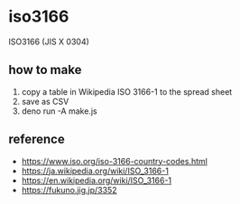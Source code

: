 # iso3166

ISO3166 (JIS X 0304)

## how to make

1. copy a table in Wikipedia ISO 3166-1 to the spread sheet
2. save as CSV
3. deno run -A make.js


## reference

- https://www.iso.org/iso-3166-country-codes.html
- https://ja.wikipedia.org/wiki/ISO_3166-1
- https://en.wikipedia.org/wiki/ISO_3166-1
- https://fukuno.jig.jp/3352
